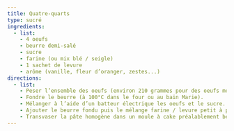 ```yaml
---
title: Quatre-quarts
type: sucré
ingredients:
  - list:
    - 4 oeufs
    - beurre demi-salé
    - sucre
    - farine (ou mix blé / seigle)
    - 1 sachet de levure
    - arôme (vanille, fleur d’oranger, zestes...)
directions:
  - list:
    - Peser l’ensemble des oeufs (environ 210 grammes pour des oeufs moyens). Enlevez 30 grammes pour le beurre et le sucre.
    - Fondre le beurre (à 100°C dans le four ou au bain Marie).
    - Mélanger à l’aide d’un batteur électrique les oeufs et le sucre.
    - Ajouter le beurre fondu puis le mélange farine / levure petit à petit et l’arôme de votre choix.
    - Transvaser la pâte homogène dans un moule à cake préalablement beurré pendant 50 min à 160°C
---
```


